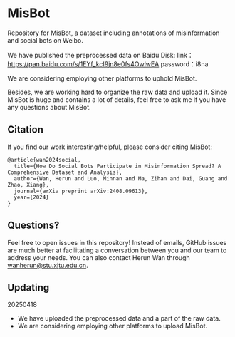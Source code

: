 # MisBot
Repository for MisBot, a dataset including annotations of misinformation and social bots on Weibo.

We have published the preprocessed data on Baidu Disk: link：https://pan.baidu.com/s/1EYf_kcI9jn8e0fs4OwlwEA password：i8na


We are considering employing other platforms to uphold MisBot.

Besides, we are working hard to organize the raw data and upload it. Since MisBot is huge and contains a lot of details, feel free to ask me if you have any questions about MisBot.

## Citation
If you find our work interesting/helpful, please consider citing MisBot:
```
@article{wan2024social,
  title={How Do Social Bots Participate in Misinformation Spread? A Comprehensive Dataset and Analysis},
  author={Wan, Herun and Luo, Minnan and Ma, Zihan and Dai, Guang and Zhao, Xiang},
  journal={arXiv preprint arXiv:2408.09613},
  year={2024}
}
```

## Questions?
Feel free to open issues in this repository! Instead of emails, GitHub issues are much better at facilitating a conversation between you and our team to address your needs. You can also contact Herun Wan through wanherun@stu.xjtu.edu.cn.

## Updating

20250418
- We have uploaded the preprocessed data and a part of the raw data.
- We are considering employing other platforms to upload MisBot.
